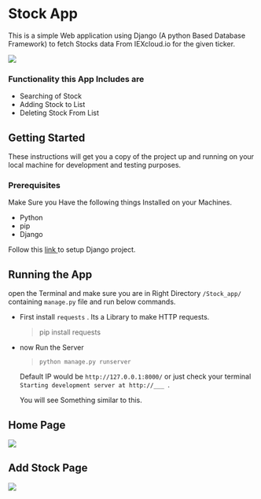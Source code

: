 # Stock App
This is a simple Web application using Django (A python Based Database Framework) to fetch Stocks data From IEXcloud.io for the given ticker.

<p align="left">
  <img  src="https://user-images.githubusercontent.com/19578447/66756955-b46dd200-eeb8-11e9-8129-697417ba9d71.gif">
</p>


### Functionality this App Includes are
- Searching of Stock
- Adding Stock to List
- Deleting Stock From List

## Getting Started
These instructions will get you a copy of the project up and running on your local machine for development and testing purposes.

### Prerequisites
Make Sure you Have the following things Installed on your Machines.

- Python
- pip
- Django

Follow this [ link ](https://realpython.com/django-setup/) to setup Django project.

## Running the App
open the Terminal and make sure you are in Right Directory `/Stock_app/` containing `manage.py` file and run below commands.
- First install ` requests ` . Its a Library to make HTTP requests. 
  > pip install requests
  
- now Run the Server
  > `python manage.py runserver`
  
  Default IP would be ` http://127.0.0.1:8000/ ` or just check your terminal `Starting development server at http://___ `.
  
  You will see Something similar to this.
  
## Home Page
<p align="left">
  <img  src="https://user-images.githubusercontent.com/19578447/66756383-8471ff00-eeb7-11e9-899d-03109297bb8f.jpg">
</p>


## Add Stock Page

<p align="left">
  <img  src="https://user-images.githubusercontent.com/19578447/66756398-8c31a380-eeb7-11e9-8af4-2c5c1695a797.jpg">
</p>

